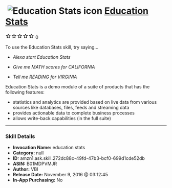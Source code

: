 # &nbsp;<img src="skill_icon" alt="Education Stats icon" width="36"> [Education Stats](http://alexa.amazon.com/#skills/amzn1.ask.skill.272dc88c-49fd-47b3-bcf0-699d1cde52db)
![0 stars](../../images/ic_star_border_black_18dp_1x.png)![0 stars](../../images/ic_star_border_black_18dp_1x.png)![0 stars](../../images/ic_star_border_black_18dp_1x.png)![0 stars](../../images/ic_star_border_black_18dp_1x.png)![0 stars](../../images/ic_star_border_black_18dp_1x.png) 0

To use the Education Stats skill, try saying...

* *Alexa start Education Stats*

* *Give me MATH scores for CALIFORNIA*

* *Tell me READING for VIRGINIA*

Education Stats is a demo module of a suite of products that has the following features:
- statistics and analytics are provided based on live data from various sources like databases, files, feeds and streaming data
- provides actionable data to complete business processes
- allows write-back capabilities (in the full suite)

***

### Skill Details

* **Invocation Name:** education stats
* **Category:** null
* **ID:** amzn1.ask.skill.272dc88c-49fd-47b3-bcf0-699d1cde52db
* **ASIN:** B01MDPVMJR
* **Author:** VBI
* **Release Date:** November 9, 2016 @ 03:12:45
* **In-App Purchasing:** No
